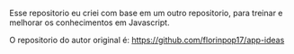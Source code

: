 Esse repositorio eu criei com base em um outro repositorio, para treinar e 
melhorar os conhecimentos em Javascript.

O repositorio do autor original é: <a href='https://github.com/florinpop17/app-ideas' target='_blank' rel='external'> https://github.com/florinpop17/app-ideas </a>


